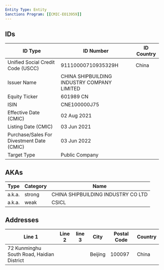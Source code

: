 ```yaml
---
Entity Type: Entity
Sanctions Program: [[CMIC-EO13959]]
---
```


## IDs
| ID Type | ID Number | ID Country |
|---------|-----------|------------|
| Unified Social Credit Code (USCC) | 91110000710935329H | China |
| Issuer Name | CHINA SHIPBUILDING INDUSTRY COMPANY LIMITED |  |
| Equity Ticker | 601989 CN |  |
| ISIN | CNE100000J75 |  |
| Effective Date (CMIC) | 02 Aug 2021 |  |
| Listing Date (CMIC) | 03 Jun 2021 |  |
| Purchase/Sales For Divestment Date (CMIC) | 03 Jun 2022 |  |
| Target Type | Public Company |  |


## AKAs
| Type | Category | Name      | 
|------|----------|-----------|
| a.k.a. | strong | CHINA SHIPBUILDING INDUSTRY CO LTD |
| a.k.a. | weak | CSICL |


## Addresses
| Line 1 | Line 2 | line 3 | City | Postal Code| Country | 
|--------|--------|--------|------|------------|---------|
| 72 Kunminghu South Road, Haidian District |  |  | Beijing | 100097 | China |

